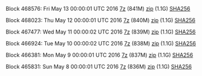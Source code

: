 Block 468576: Fri May 13 00:00:01 UTC 2016 [7z](https://transfer.sh/JQyGh/bootstrap.dat.20160513.7z) (841M) [zip](https://transfer.sh/Fy77N/bootstrap.dat.20160513.zip) (1.1G) [SHA256](https://transfer.sh/OROsE/sha256.txt)

Block 468023: Thu May 12 00:00:01 UTC 2016 [7z](https://transfer.sh/NgfyR/bootstrap.dat.20160512.7z) (840M) [zip](https://transfer.sh/v8Mvh/bootstrap.dat.20160512.zip) (1.1G) [SHA256](https://transfer.sh/5qnot/sha256.txt)

Block 467477: Wed May 11 00:00:02 UTC 2016 [7z](https://transfer.sh/ISlis/bootstrap.dat.20160511.7z) (839M) [zip](https://transfer.sh/xMNrK/bootstrap.dat.20160511.zip) (1.1G) [SHA256](https://transfer.sh/egeK6/sha256.txt)

Block 466924: Tue May 10 00:00:02 UTC 2016 [7z](https://transfer.sh/ZINFg/bootstrap.dat.20160510.7z) (838M) [zip](https://transfer.sh/h0zP6/bootstrap.dat.20160510.zip) (1.1G) [SHA256](https://transfer.sh/48O8W/sha256.txt)

Block 466381: Mon May  9 00:00:01 UTC 2016 [7z](https://transfer.sh/joxpp/bootstrap.dat.20160509.7z) (837M) [zip](https://transfer.sh/Uqhis/bootstrap.dat.20160509.zip) (1.1G) [SHA256](https://transfer.sh/Y9Alw/sha256.txt)

Block 465831: Sun May  8 00:00:01 UTC 2016 [7z](https://transfer.sh/SCoEK/bootstrap.dat.20160508.7z) (836M) [zip](https://transfer.sh/4ml4P/bootstrap.dat.20160508.zip) (1.1G) [SHA256](https://transfer.sh/1602SE/sha256.txt)
